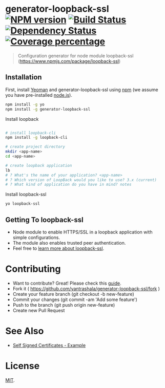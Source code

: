 # generator-loopback-ssl [![NPM version][npm-image]][npm-url] [![Build Status][travis-image]][travis-url] [![Dependency Status][daviddm-image]][daviddm-url] [![Coverage percentage][coveralls-image]][coveralls-url]
> Configuration generator for node module loopback-ssl (https://www.npmjs.com/package/loopback-ssl)

## Installation

First, install [Yeoman](http://yeoman.io) and generator-loopback-ssl using [npm](https://www.npmjs.com/) (we assume you have pre-installed [node.js](https://nodejs.org/)).

```bash
npm install -g yo
npm install -g generator-loopback-ssl
```

Install loopback

```bash

# install loopback-cli
npm install -g loopback-cli

# create project directory
mkdir <app-name>
cd <app-name>

# create loopback application
lb
# ? What's the name of your application? <app-name>
# ? Which version of LoopBack would you like to use? 3.x (current)
# ? What kind of application do you have in mind? notes
```

Install loopback-ssl

```bash
yo loopback-ssl
```

## Getting To loopback-ssl

 * Node module to enable HTTPS/SSL in a loopback application with simple configurations.
 * The module also enables trusted peer authentication.
 * Feel free to [learn more about loopback-ssl](https://github.com/yantrashala/loopback-ssl/blob/master/README.md).

# Contributing

 - Want to contribute? Great! Please check this [guide](https://github.com/yantrashala/generator-loopback-ssl/blob/master/CONTRIBUTING.md).
 - Fork it ( https://github.com/yantrashala/generator-loopback-ssl/fork )
 - Create your feature branch (git checkout -b new-feature)
 - Commit your changes (git commit -am 'Add some feature')
 - Push to the branch (git push origin new-feature)
 - Create new Pull Request

# See Also

 - [Self Signed Certificates - Example][self_signed]

# License

  [MIT](./LICENSE).

 [loopback]: http://loopback.io
 [loopback-ssl]: https://www.npmjs.com/package/loopback-ssl
 [trusted_peer]: https://github.com/coolaj86/nodejs-ssl-trusted-peer-example
 [self_signed]: https://github.com/coolaj86/nodejs-self-signed-certificate-example


[npm-image]: https://badge.fury.io/js/generator-loopback-ssl.svg
[npm-url]: https://npmjs.org/package/generator-loopback-ssl
[travis-image]: https://travis-ci.org/yantrashala/generator-loopback-ssl.svg?branch=master
[travis-url]: https://travis-ci.org/yantrashala/generator-loopback-ssl
[daviddm-image]: https://david-dm.org/yantrashala/generator-loopback-ssl.svg?theme=shields.io
[daviddm-url]: https://david-dm.org/yantrashala/generator-loopback-ssl
[coveralls-image]: https://coveralls.io/repos/yantrashala/generator-loopback-ssl/badge.svg
[coveralls-url]: https://coveralls.io/r/yantrashala/generator-loopback-ssl
